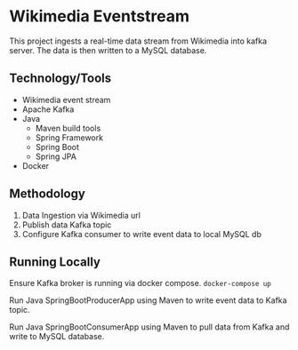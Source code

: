 # Wikimedia Eventstream

This project ingests a real-time data stream from Wikimedia into kafka server. The data is then written to a MySQL
database.

## Technology/Tools
- Wikimedia event stream
- Apache Kafka
- Java
  - Maven build tools
  - Spring Framework
  - Spring Boot
  - Spring JPA
- Docker

## Methodology
1. Data Ingestion via Wikimedia url
2. Publish data Kafka topic
3. Configure Kafka consumer to write event data to local MySQL db

## Running Locally

Ensure Kafka broker is running via docker compose.
`docker-compose up`

Run Java SpringBootProducerApp using Maven to write event data to Kafka topic.

Run Java SpringBootConsumerApp using Maven to pull data from Kafka and write to MySQL database.